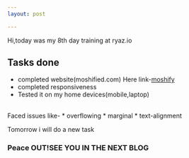 ```yaml
---
layout: post

---
```

Hi,today was my 8th day training at ryaz.io 
## Tasks done

* completed website(moshified.com)
Here link-[moshify](https://sukhmancode.github.io/moshifypratice/)
* completed responsiveness
* Tested it on my home devices(mobile,laptop)
<br>
Faced issues like-
* overflowing
* marginal
* text-alignment

Tomorrow i will do a new task

### Peace OUT!SEE YOU IN THE NEXT BLOG
